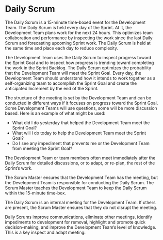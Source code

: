 # Daily Scrum

The Daily Scrum is a 15-minute time-boxed event for the Development Team. The Daily Scrum is held every day of the Sprint. At it, the Development Team plans work for the next 24 hours. This optimizes team collaboration and performance by inspecting the work since the last Daily Scrum and forecasting upcoming Sprint work. The Daily Scrum is held at the same time and place each day to reduce complexity.

The Development Team uses the Daily Scrum to inspect progress toward the Sprint Goal and to inspect how progress is trending toward completing the work in the Sprint Backlog. The Daily Scrum optimizes the probability that the Development Team will meet the Sprint Goal. Every day, the Development Team should understand how it intends to work together as a self-organizing team to accomplish the Sprint Goal and create the anticipated Increment by the end of the Sprint.

The structure of the meeting is set by the Development Team and can be conducted in different ways if it focuses on progress toward the Sprint Goal. Some Development Teams will use questions, some will be more discussion based. Here is an example of what might be used:

* What did I do yesterday that helped the Development Team meet the Sprint Goal?
* What will I do today to help the Development Team meet the Sprint Goal?
* Do I see any impediment that prevents me or the Development Team from meeting the Sprint Goal?

The Development Team or team members often meet immediately after the Daily Scrum for detailed discussions, or to adapt, or re-plan, the rest of the Sprint’s work.

The Scrum Master ensures that the Development Team has the meeting, but the Development Team is responsible for conducting the Daily Scrum. The Scrum Master teaches the Development Team to keep the Daily Scrum within the 15-minute time-box.

The Daily Scrum is an internal meeting for the Development Team. If others are present, the Scrum Master ensures that they do not disrupt the meeting.

Daily Scrums improve communications, eliminate other meetings, identify impediments to development for removal, highlight and promote quick decision-making, and improve the Development Team’s level of knowledge. This is a key inspect and adapt meeting.

